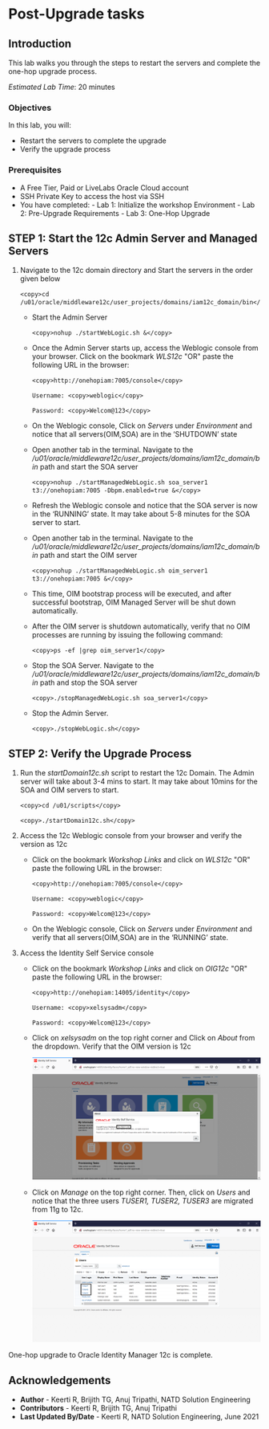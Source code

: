 # Post-Upgrade tasks

## Introduction

This lab walks you through the steps to restart the servers and complete the one-hop upgrade process.

*Estimated Lab Time*: 20 minutes

### Objectives

In this lab, you will:
* Restart the servers to complete the upgrade
* Verify the upgrade process

### Prerequisites
* A Free Tier, Paid or LiveLabs Oracle Cloud account
* SSH Private Key to access the host via SSH
* You have completed:
      - Lab 1: Initialize the workshop Environment
      - Lab 2: Pre-Upgrade Requirements
      - Lab 3: One-Hop Upgrade

## **STEP 1**: Start the 12c Admin Server and Managed Servers

1. Navigate to the 12c domain directory and Start the servers in the order given below

    ```
    <copy>cd /u01/oracle/middleware12c/user_projects/domains/iam12c_domain/bin</copy>
    ```

    - Start the Admin Server

        ```
        <copy>nohup ./startWebLogic.sh &</copy>
        ```

    - Once the Admin Server starts up, access the Weblogic console from your browser.
    Click on the bookmark *WLS12c* "OR" paste the following URL in the browser:

        ```
        <copy>http://onehopiam:7005/console</copy>
        ```
        ```
        Username: <copy>weblogic</copy>
        ```
        ```
        Password: <copy>Welcom@123</copy>
        ```

    - On the Weblogic console, Click on *Servers* under *Environment* and notice that all servers(OIM,SOA) are in the ‘SHUTDOWN’ state

    - Open another tab in the terminal. Navigate to the */u01/oracle/middleware12c/user_projects/domains/iam12c_domain/bin* path and start the SOA server

        ```
        <copy>nohup ./startManagedWebLogic.sh soa_server1 t3://onehopiam:7005 -Dbpm.enabled=true &</copy>
        ```

    - Refresh the Weblogic console and notice that the SOA server is now in the ‘RUNNING’ state. It may take about 5-8 minutes for the SOA server to start.

    - Open another tab in the terminal. Navigate to the */u01/oracle/middleware12c/user_projects/domains/iam12c_domain/bin* path and start the OIM server

        ```
        <copy>nohup ./startManagedWebLogic.sh oim_server1 t3://onehopiam:7005 &</copy>
        ```

    - This time, OIM bootstrap process will be executed, and after successful bootstrap, OIM Managed Server will be shut down automatically.

    - After the OIM server is shutdown automatically, verify that no OIM processes are running by issuing the following command:

        ```
        <copy>ps -ef |grep oim_server1</copy>
        ```

    - Stop the SOA Server. Navigate to the */u01/oracle/middleware12c/user_projects/domains/iam12c_domain/bin* path and stop the SOA server

        ```
        <copy>./stopManagedWebLogic.sh soa_server1</copy>
        ```

    - Stop the Admin Server.

        ```
        <copy>./stopWebLogic.sh</copy>
        ```

## **STEP 2:** Verify the Upgrade Process

1. Run the *startDomain12c.sh* script to restart the 12c Domain.
The Admin server will take about 3-4 mins to start. It may take about 10mins for the SOA and OIM servers to start.

    ```
    <copy>cd /u01/scripts</copy>
    ```

    ```
    <copy>./startDomain12c.sh</copy>
    ```
1. Access the 12c Weblogic console from your browser and verify the version as 12c

    - Click on the bookmark *Workshop Links* and click on *WLS12c* "OR" paste the following URL in the browser:

        ```
        <copy>http://onehopiam:7005/console</copy>
        ```
        ```
        Username: <copy>weblogic</copy>
        ```
        ```
        Password: <copy>Welcom@123</copy>
        ```

    - On the Weblogic console, Click on *Servers* under *Environment* and verify that all servers(OIM,SOA) are in the ‘RUNNING’ state.  

2. Access the Identity Self Service console

    - Click on the bookmark *Workshop Links* and click on *OIG12c* "OR" paste the following URL in the browser:

        ```
        <copy>http://onehopiam:14005/identity</copy>
        ```
        ```
        Username: <copy>xelsysadm</copy>
        ```
        ```
        Password: <copy>Welcom@123</copy>
        ```

    - Click on *xelsysadm* on the top right corner and Click on *About* from the dropdown. Verify that the OIM version is 12c

        ![](images/1-identity.png)

    - Click on *Manage* on the top right corner. Then, click on *Users* and notice that the three users *TUSER1, TUSER2, TUSER3* are migrated from 11g to 12c.

        ![](images/2-users.png)

One-hop upgrade to Oracle Identity Manager 12c is complete.


## Acknowledgements
* **Author** - Keerti R, Brijith TG, Anuj Tripathi, NATD Solution Engineering
* **Contributors** -  Keerti R, Brijith TG, Anuj Tripathi
* **Last Updated By/Date** - Keerti R, NATD Solution Engineering, June 2021
